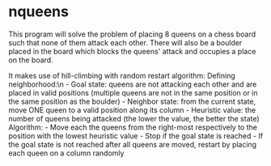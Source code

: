 # nqueens
This program will solve the problem of placing 8 queens on a chess board such that none of them attack each other. There will also be a boulder placed in the board which blocks the queens' attack and occupies a place on the board.

It makes use of hill-climbing with random restart algorithm:
  Defining neighborhood:\n
    - Goal state: queens are not attacking each other and are placed in valid positions (multiple queens are not in the same position or in the same position as the boulder)
    - Neighbor state: from the current state, move ONE queen to a valid position along its column
    - Heuristic value: the number of queens being attacked (the lower the value, the better the state)
  Algorithm:
    - Move each the queens from the right-most respectively to the position with the lowest heuristic value
    - Stop if the goal state is reached
    - If the goal state is not reached after all queens are moved, restart by placing each queen on a column randomly
